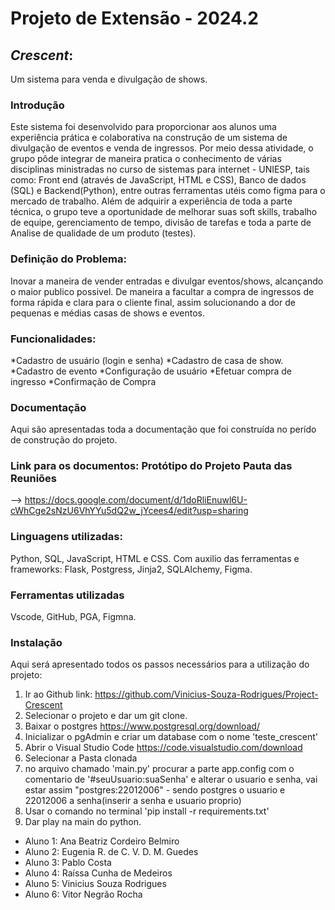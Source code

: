 # Projeto de Extensão - 2024.2

## *Crescent*:
Um sistema para venda e divulgação de shows.

### **Introdução**
Este sistema foi desenvolvido para proporcionar aos alunos uma experiência prática e colaborativa na construção de um sistema de divulgação de eventos e venda de ingressos. Por meio dessa atividade, o grupo pôde integrar de maneira pratica o conhecimento de várias disciplinas ministradas no curso de sistemas para internet - UNIESP, tais como: Front end (através de JavaScript, HTML e CSS), Banco de dados (SQL) e Backend(Python), entre outras ferramentas utéis como figma para o mercado de trabalho. Além de adquirir a experiência de toda a parte técnica, o grupo teve a oportunidade de melhorar suas soft skills, trabalho de equipe, gerenciamento de tempo, divisão de tarefas e toda a parte de Analise de qualidade de um produto (testes).

### Definição do Problema:
Inovar a maneira de vender entradas e divulgar eventos/shows, alcançando o maior publico possivel. De maneira a facultar a compra de ingressos de forma rápida e clara para o cliente final, assim solucionando a dor de pequenas e médias casas de shows e eventos.

### Funcionalidades:
*Cadastro de usuário (login e senha)
*Cadastro de casa de show.
*Cadastro de evento
*Configuração de usuário
*Efetuar compra de ingresso
*Confirmação de Compra

### Documentação
Aqui são apresentadas toda a documentação que foi construída no perído de construção do projeto.

### Link para os documentos: Protótipo do Projeto Pauta das Reuniões
--> <https://docs.google.com/document/d/1doRliEnuwl6U-cWhCge2sNzU6VhYYu5dQ2w_jYcees4/edit?usp=sharing>

### Linguagens utilizadas: 
Python, SQL, JavaScript, HTML e CSS.
Com auxilio das ferramentas e frameworks: Flask, Postgress, Jinja2, SQLAlchemy, Figma.

### Ferramentas utilizadas
Vscode, GitHub, PGA, Figmna.


### Instalação
Aqui será apresentado todos os passos necessários para a utilização do projeto:

1. Ir ao Github link: <https://github.com/Vinicius-Souza-Rodrigues/Project-Crescent>
2. Selecionar o projeto e dar um git clone.
3. Baixar o postgres <https://www.postgresql.org/download/>
4. Inicializar o pgAdmin e criar um database com o nome 'teste_crescent'
5. Abrir o Visual Studio Code <https://code.visualstudio.com/download>
6. Selecionar a Pasta clonada
7. no arquivo chamado 'main.py' procurar a parte app.config com o comentario de '#seuUsuario:suaSenha' e alterar o usuario e senha, vai estar assim "postgres:22012006" - sendo postgres o usuario e 22012006 a senha(inserir a senha e usuario proprio)
8. Usar o comando no terminal 'pip install -r requirements.txt'
9. Dar play na main do python.


* Aluno 1: Ana Beatriz Cordeiro Belmiro
* Aluno 2: Eugenia R. de C. V. D. M. Guedes
* Aluno 3: Pablo Costa
* Aluno 4: Raíssa Cunha de Medeiros
* Aluno 5: Vinicius Souza Rodrigues
* Aluno 6: Vitor Negrão Rocha 






